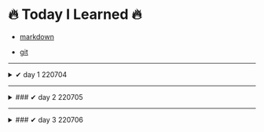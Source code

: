 # 🔥 Today I Learned 🔥

- [markdown](https://github.com/jincde/TIL/tree/master/git)

- [git](https://github.com/jincde/TIL/tree/master/git)

  

---

<details>
<summary>✔ day 1 220704</summary>


#### 가입

- `github` 가입
- `notion` 가입
- `syllaverse` 가입
- `discord` 가입



#### 개발환경 설정

- `git` 설치
- `Python` 설치
- `VScode` 설치
- `Typora` 설치
</details>





---
<details>
<summary> ### ✔ day 2 220705 </summary>

- `markdown` 문법

  - 실습 자료 제작

- `git` 실습

  - `add` `commit` 등 명령어
  </details>
  



---
<details>
<summary> ### ✔ day 3 220706 </summary>

- `로컬저장소` `원격저장소` 개념

- `git 기본 브랜치` 설정

- 저장소 만들고 `3커밋`

- TIL `커밋`
</details>